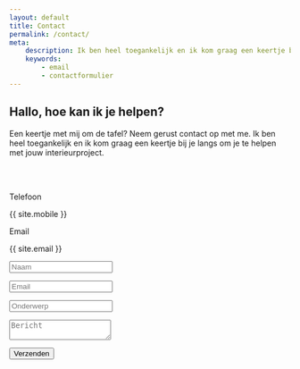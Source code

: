 ```yaml
---
layout: default
title: Contact
permalink: /contact/
meta:
    description: Ik ben heel toegankelijk en ik kom graag een keertje bij je langs om je te helpen met jouw interieur project.
    keywords:
        - email
        - contactformulier
---
```


<div class="content-945 center-relative">
    <div class="one_third">
        <h2 class="big-text">
            Hallo, hoe kan ik je helpen?
        </h2>
    </div>
    <div class="two_third last">
        <p>Een keertje met mij om de tafel? Neem gerust contact op met me. Ik ben heel toegankelijk en ik kom graag een keertje bij je langs om je te helpen met jouw interieurproject.</p>
    </div>
    <div class="clear"></div>
    <br>
    <br>
    <div class="one_third ">
        <div class="info-code ">
            <p class="info-code-title">Telefoon</p>
            <p class="info-code-content">{{ site.mobile }}</p>
        </div>
        <div class="info-code ">
            <p class="info-code-title">Email</p>
            <p class="info-code-content">{{ site.email }}</p>
        </div>
    </div>
    <div class="two_third last">
        <form class="contact-form" action="https://getform.io/f/928bfeff-6b05-4e7c-a369-3b383a28d44c" method="post">
            <p><input id="name" type="text" name="name" placeholder="Naam"></p>
            <p><input id="contact-email" type="email" name="_replyto" placeholder="Email"></p>
            <p><input id="subject" type="text" name="subject" placeholder="Onderwerp"></p>
            <p><textarea id="message" name="message" placeholder="Bericht"></textarea></p>
            <p class="contact-submit-holder"><input type="submit" value="Verzenden"></p>
        </form>
    </div>
    <div class="clear"></div>
</div>

